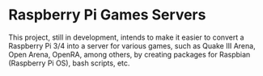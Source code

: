 # Raspberry Pi Games Servers

This project, still in development, intends to make it easier to convert a Raspberry Pi 3/4 into a server for various games, such as Quake III Arena, Open Arena, OpenRA, among others, by creating packages for Raspbian (Raspberry Pi OS), bash scripts, etc.


